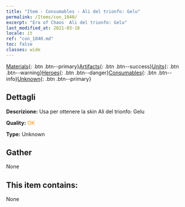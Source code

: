 ```yaml
---
title: "Item - Consumables - Ali del trionfo: Gelu"
permalink: /Items/con_1040/
excerpt: "Era of Chaos  Ali del trionfo: Gelu"
last_modified_at: 2021-03-18
locale: it
ref: "con_1040.md"
toc: false
classes: wide
---
```

 [Materials](/it/Items/){: .btn .btn--primary}[Artifacts](/it/Items/Artifacts/){: .btn .btn--success}[Units](/it/Items/Units/){: .btn .btn--warning}[Heroes](/it/Items/Heroes/){: .btn .btn--danger}[Consumables](/it/Items/Consumables/){: .btn .btn--info}[Unknown](/it/Items/Unknown/){: .btn .btn--primary}

## Dettagli
 **Descrizione:** Usa per ottenere la skin Ali del trionfo: Gelu

 **Quality:** <span style="color: #FF8C00">OK</span>

 **Type:** Unknown

## Gather

  None

## This item contains:

  None

